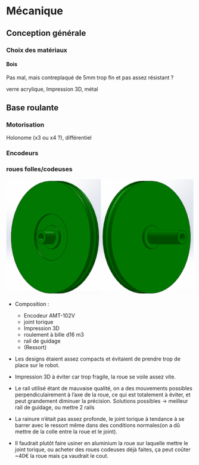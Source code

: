 # Mécanique

## Conception générale
### Choix des matériaux

#### Bois

Pas mal, mais contreplaqué de 5mm trop fin et pas assez résistant ?

verre acrylique, Impression 3D, métal

## Base roulante

### Motorisation

Holonome (x3 ou x4 ?), différentiel

### Encodeurs

### roues folles/codeuses

![Roue folle 2022](../images/roue_folle_2022.png)
+ Composition :
    + Encodeur AMT-102V
    + joint torique
    + Impression 3D
    + roulement à bille d16 m3
    + rail de guidage
    + (Ressort)

+ Les designs étaient assez compacts et évitaient de prendre trop de place sur le robot.
+ Impression 3D à éviter car trop fragile, la roue se voile assez vite.
+ Le rail utilisé étant de mauvaise qualité, on a des mouvements possibles perpendiculairement à l’axe de la roue, ce qui est totalement à éviter, et peut grandement diminuer la précision. Solutions possibles -> meilleur rail de guidage, ou mettre 2 rails
+ La rainure n’était pas assez profonde, le joint torique à tendance à se barrer avec le ressort même dans des conditions normales(on a dû mettre de la colle entre la roue et le joint).

+ Il faudrait plutôt faire usiner en aluminium  la roue sur laquelle mettre le joint torique, ou acheter des roues codeuses déjà faites, ça peut coûter ~40€ la roue mais ça vaudrait le cout.